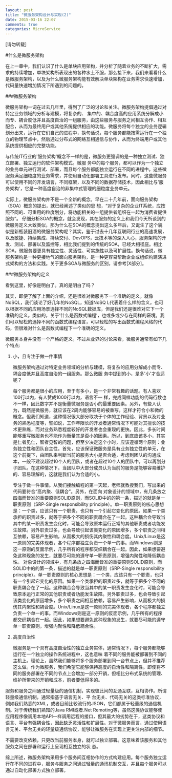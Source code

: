 ```yaml
---
layout: post
title: "微服务架构设计与实现(2)"
date: 2015-03-16 22:07
comments: true
categories: MicroService
---
```


[请勿转载]

#什么是微服务架构

在上一章中，我们认识了什么是单块应用架构，并分析了随着业务的不断扩大，需求的持续增加，单块架构所表现出的各种水土不服，那么接下来，我们来看看什么是微服务架构，以及为什么微服务架构能有效解决单块架构在业务需求快速增加，代码量快速增加情况下所遇到的问题的。

###微服务架构

   微服务架构一词在过去几年里，得到了广泛的讨论和关注。微服务架构提倡通过对特定业务领域的分析与建模，将复杂的、
集中的、耦合度高的应用系统分解成小而专、耦合度低并且高度自治的一组服务，由这些服务与服务之间相互协作、相互配合，从而为最终用户或其他系统提供相应的功能。微服务将每个独立的业务逻辑划分出来，运行在它们自己的进程中，换句话说，每个服务都能按需运行在一个独立的物理节点中，然后通过分布式的网络互相通信与协作，从而为终端用户或其他系统提供相应的完整功能。

<!-- More -->

   与传统IT行业的'服务架构'概念不一样的是，微服务更强调的是一种独立测试、独立部署、独立运行的软件架构模式。微服
务中的每个服务，都可以作为一个独立的业务单元进行测试、部署，而且每个服务都能独立运行在不同的进程中。这些微服务满足细粒度的业务需求，并使用自动化部署工具进行发布。同时，这些微服务可以使用不同的开发语言，不同框架，以及不同的数据存储技术，因此相比与'服务架构'，它是一种高度自治的非集中式管理的细粒度业务单元。

   实际上，微服务架构并不是一个全新的概念。早在二十几年前，面向服务架构（SOA）概念的提出，就已经阐述了类似的思
想，“对于复杂的企业IT系统，应按照不同的、可重用的粒度划分，将功能相关的一组提供者组织在一起为消费者提供服务”。
仔细分析SOA的概念，就会发现，其在服务的定义上和我们今天所谈到的微服务定义大致类似，那为什么在SOA的概念提出这么多年后，又诞生了这个貌似是新瓶装旧酒的微服务架构呢？其实，鉴于过去十几年互联网行业的高速发展，以及敏捷、持续集成、持续交付、DevOPS，云技术等的深入人心，服务架构的开发、测试、部署以及监控等，相比我们提到的传统的SOA，已经大相径庭。相比SOA，微服务要更具有独立性、灵活性、可实施性以及可扩展性。换句话说，微服务架构是一种更接地气的面向服务架构，是一种更容易帮助企业或组织构建演进式架构的方法和实践。关于更多SOA与微服务的区别，请参考[X部分]。


###微服务架构的定义

   看到这里，好像是明白了。真的是明白了吗？

   其实，即便了解了上面的介绍，还是很难对微服务下一个准确的定义。就像NoSQL，我们谈论了好几年的NoSQL，知道NoSQ
L代表着什么样的含义，也可以根据不同的应用场景选择不同的NoSQL数据库，但是我们还是很难对它下一个准确的定义。类似的，关于‘什么是函数式编程’，也或多或少存在同样的窘境。我们可以轻松的选择不同的函数式编程语言，可以轻松的写出函数式编程风格的代码，但很难对什么是函数式编程下一个准确的定义。
   
   微服务本身并没有一个严格的定义。不过从业界的讨论来看，微服务通常有如下几个特点:

1. 小，且专注于做一件事情
	
   微服务架构通过对特定业务领域的分析与建模，将复杂的应用分解成小而专、耦合度低并且高度自治的一组服务。那么微服
务中提到的小，是多'小'才合适呢？

   每个服务都是很小的应用，至于有多小，是一个非常有趣的话题。有人喜欢100行以内，有人赞成1000行以内，语言不一
样，完成同样功能的代码行数也不一样，因此数字并不是衡量微服务是否小的最重要因素。另外，有些人认为，既然是微服务，就应该在2周内能够容易的被重写，这样才符合小和微的概念。但我们知道，这种情况很大部分取决于个体的工作经验、背景以及对业务的熟悉程度等，譬如说，工作年限长的开发者通常情况下可能对其擅长的技术更熟练，而对业务熟悉程度较好的开发者也会重现的更快。因此，多长时间能够重写微服务也不能作为衡量其是否小的因素。所以，到底应该多小，其实是仁者见仁，智者见智的问题，但至少决定这个小时，应该遵循两个原则：业务独立性和团队自主性。首先，应该保证微服务是具有业务独立性的单元，在这个前提下，由团队来判断当前的服务大小是否合适，考虑到团队的沟通成本，一般不建议超过10个人的团队，或者在超过10个人的团队中，可以再划分子团队。在这种情况下，当团队中大部分成员认为当前的服务是能够容易维护的、容易理解的，这就是我们认为合适的小。

   专注于做一件事情。从我们接触编程的第一天起，老师就教授我们，写出来的代码要符合“高内聚、低耦合”。另外，在面向
对象设计的领域中，有几条放之四海而皆准的重要原则SOLID原则，而SOLID中的的第一条，描述的就是单一职责原则（SRP-Single responsibility principle）。单一职责原则的核心思想是：一个类，应该只有一个职责，也只有一个引起它变化的原因。如果一个类承担的职责过多，就等于把多个不同的职责耦合在了一起。这种耦合会导致当其中的某一职责发生变化时，可能会导致原本运行正常的其他职责或者功能发生故障。另外职责过多，也会导致引起该类变化的原因增多，多个职责之间相互依赖，容易产生影响，从而极大的损伤其内聚性和耦合度。Unix/Linux是这一原则的完美体现者，各个程序都独立负责一个单一的事。而Windows则是这一原则的反面示例，几乎所有的程序都交织耦合在一起。因此，如果想要避免这种现象的发生，就要尽可能的遵守单一职责原则，增强内聚性和降低耦合性。
对象设计的领域中，有几条放之四海而皆准的重要原则SOLID原则，而SOLID中的的第一条，描述的就是单一职责原则（SRP-Single responsibility principle）。单一职责原则的核心思想是：一个类，应该只有一个职责，也只有一个引起它变化的原因。如果一个类承担的职责过多，就等于把多个不同的职责耦合在了一起。这种耦合会导致当其中的某一职责发生变化时，可能会导致原本运行正常的其他职责或者功能发生故障。另外职责过多，也会导致引起该类变化的原因增多，多个职责之间相互依赖，容易产生影响，从而极大的损伤其内聚性和耦合度。Unix/Linux是这一原则的完美体现者，各个程序都独立负责一个单一的事。而Windows则是这一原则的反面示例，几乎所有的程序都交织耦合在一起。因此，如果想要避免这种现象的发生，就要尽可能的遵守单一职责原则，增强内聚性和降低耦合性。

2. 高度自治性
  
   微服务是一个具有高度自治性的独立业务实体，通常情况下，每个服务都能够运行在一个独立的操作系统进程中，这也意味
着不同的服务能被部署到不同的主机上。理论上，虽然我们能够将多个服务部署到同一台节点上，但并不推荐这么做。作为微服务，我们希望它能够保持高度的自治性和隔离性。即使将不同的服务部署在不同的节点上会增加一部分开销，但相比分布式系统的管理、维护所带来的开销和成本，前者要低得多的。
   
  服务和服务之间通过轻量级的通信机制，实现彼此间的互通互联，互相协作。所谓轻量级通信机制，通常指基于语言无关、平
台无关、代码无关的这类标准协议，例如我们熟悉的XML，或者目前比较流行的JSON，它们都属于轻量级的通信机制。对于传统我们熟知的Java RMI或者.Net Remoting等，虽然这类协议能够使应用程序像调用本地API一样调用远程的接口，但其最大的劣势在于，这类协议和语言、平台有强耦合性，因此缺乏灵活性和扩展性。对于微服务而言，通过使用语言无关、平台无关的轻量级通信协议，能够让微服务在实现上更关注内部的细节。
  	
  不需要改变依赖，只更改当前服务本身，就可以独立部署。这意味着该服务和其他服务之间在部署和运行上呈现相互独立的状
态。

综上所述，微服务架构采用多个服务间互相协作的方式构建应用。每个服务独立运行在不同的进程中，服务与服务之间通过轻量的通讯机制交互，并且每个服务可以通过自动化部署方式独立部署。
